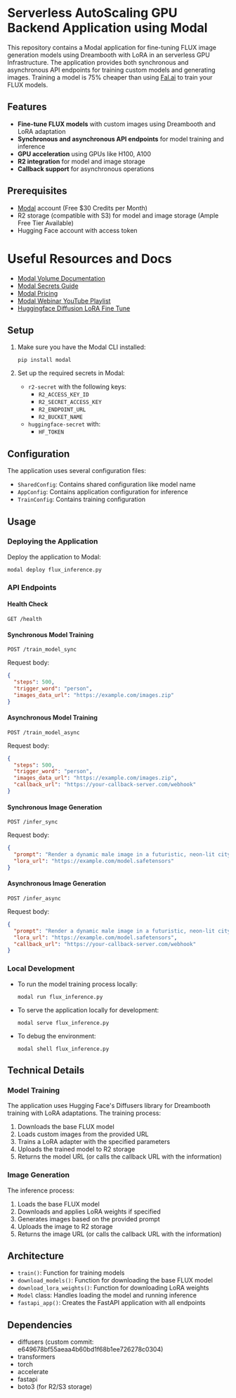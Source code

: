 # Serverless AutoScaling GPU Backend Application using Modal

This repository contains a Modal application for fine-tuning FLUX image generation models using Dreambooth with LoRA in an serverless GPU Infrastructure. The application provides both synchronous and asynchronous API endpoints for training custom models and generating images. Training a model is 75% cheaper than using [Fal.ai](https://fal.ai/) to train your FLUX models.

## Features

- **Fine-tune FLUX models** with custom images using Dreambooth and LoRA adaptation
- **Synchronous and asynchronous API endpoints** for model training and inference
- **GPU acceleration** using GPUs like H100, A100
- **R2 integration** for model and image storage
- **Callback support** for asynchronous operations

## Prerequisites

- [Modal](https://modal.com/) account (Free $30 Credits per Month)
- R2 storage (compatible with S3) for model and image storage (Ample Free Tier Available)
- Hugging Face account with access token


# Useful Resources and Docs
- [Modal Volume Documentation](https://modal.com/docs/reference/modal.Volume)
- [Modal Secrets Guide](https://modal.com/docs/guide/secrets)
- [Modal Pricing](https://modal.com/pricing)
- [Modal Webinar YouTube Playlist](https://www.youtube.com/playlist?list=PL8YtkOmmxBn_E0Fmp_Cf-PVA8EIHqRIUO)
- [Huggingface Diffusion LoRA Fine Tune](https://github.com/huggingface/diffusers/blob/main/examples/dreambooth/train_dreambooth_lora_flux.py#L231)


## Setup

1. Make sure you have the Modal CLI installed:
   ```
   pip install modal
   ```

2. Set up the required secrets in Modal:
   - `r2-secret` with the following keys:
     - `R2_ACCESS_KEY_ID`
     - `R2_SECRET_ACCESS_KEY`
     - `R2_ENDPOINT_URL`
     - `R2_BUCKET_NAME`
   - `huggingface-secret` with:
     - `HF_TOKEN`

## Configuration

The application uses several configuration files:

- `SharedConfig`: Contains shared configuration like model name
- `AppConfig`: Contains application configuration for inference
- `TrainConfig`: Contains training configuration

## Usage

### Deploying the Application

Deploy the application to Modal:

```
modal deploy flux_inference.py
```

### API Endpoints

#### Health Check
```
GET /health
```

#### Synchronous Model Training
```
POST /train_model_sync
```
Request body:
```json
{
  "steps": 500,
  "trigger_word": "person",
  "images_data_url": "https://example.com/images.zip"
}
```

#### Asynchronous Model Training
```
POST /train_model_async
```
Request body:
```json
{
  "steps": 500,
  "trigger_word": "person",
  "images_data_url": "https://example.com/images.zip",
  "callback_url": "https://your-callback-server.com/webhook"
}
```

#### Synchronous Image Generation
```
POST /infer_sync
```
Request body:
```json
{
  "prompt": "Render a dynamic male image in a futuristic, neon-lit cityscape",
  "lora_url": "https://example.com/model.safetensors"
}
```

#### Asynchronous Image Generation
```
POST /infer_async
```
Request body:
```json
{
  "prompt": "Render a dynamic male image in a futuristic, neon-lit cityscape",
  "lora_url": "https://example.com/model.safetensors", 
  "callback_url": "https://your-callback-server.com/webhook"
}
```


### Local Development

- To run the model training process locally:
  ```
  modal run flux_inference.py
  ```

- To serve the application locally for development:
  ```
  modal serve flux_inference.py
  ```

- To debug the environment:
  ```
  modal shell flux_inference.py
  ```

## Technical Details

### Model Training

The application uses Hugging Face's Diffusers library for Dreambooth training with LoRA adaptations. The training process:

1. Downloads the base FLUX model
2. Loads custom images from the provided URL
3. Trains a LoRA adapter with the specified parameters
4. Uploads the trained model to R2 storage
5. Returns the model URL (or calls the callback URL with the information)

### Image Generation

The inference process:

1. Loads the base FLUX model
2. Downloads and applies LoRA weights if specified
3. Generates images based on the provided prompt
4. Uploads the image to R2 storage
5. Returns the image URL (or calls the callback URL with the information)

## Architecture

- `train()`: Function for training models
- `download_models()`: Function for downloading the base FLUX model
- `download_lora_weights()`: Function for downloading LoRA weights
- `Model` class: Handles loading the model and running inference
- `fastapi_app()`: Creates the FastAPI application with all endpoints

## Dependencies

- diffusers (custom commit: e649678bf55aeaa4b60bd1f68b1ee726278c0304)
- transformers
- torch
- accelerate
- fastapi
- boto3 (for R2/S3 storage)